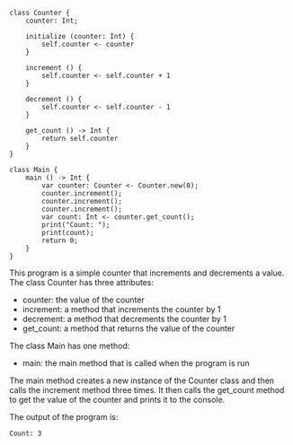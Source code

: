 ```cool
class Counter {
    counter: Int;

    initialize (counter: Int) {
        self.counter <- counter
    }

    increment () {
        self.counter <- self.counter + 1
    }

    decrement () {
        self.counter <- self.counter - 1
    }

    get_count () -> Int {
        return self.counter
    }
}

class Main {
    main () -> Int {
        var counter: Counter <- Counter.new(0);
        counter.increment();
        counter.increment();
        counter.increment();
        var count: Int <- counter.get_count();
        print("Count: ");
        print(count);
        return 0;
    }
}
```
This program is a simple counter that increments and decrements a value.
The class Counter has three attributes:
* counter: the value of the counter
* increment: a method that increments the counter by 1
* decrement: a method that decrements the counter by 1
* get_count: a method that returns the value of the counter

The class Main has one method:
* main: the main method that is called when the program is run

The main method creates a new instance of the Counter class and then calls the increment method three times.
It then calls the get_count method to get the value of the counter and prints it to the console.

The output of the program is:

```
Count: 3
```